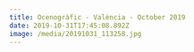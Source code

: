 ```yaml
---
title: Ocenogràfic - València - October 2019
date: 2019-10-31T17:45:08.892Z
image: /media/20191031_113258.jpg
---
```


